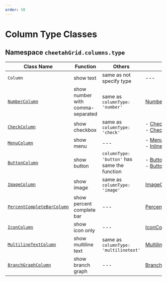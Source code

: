 ```yaml
---
order: 50
---
```


# Column Type Classes

## Namespace `cheetahGrid.columns.type`

| Class Name | Function | Others | Related Links |
|----------|-----|---|---|
| `Column` | show text | same as not specify type | --- |
| [`NumberColumn`](./NumberColumn.md) | show number with comma-separated | same as `columnType: 'number'` | [NumberColumn](./NumberColumn.md) |
| [`CheckColumn`](./CheckColumn.md) | show checkbox | same as `columnType: 'check'` | - [CheckColumn](./CheckColumn.md)<br>- [CheckEditor](../column_actions/CheckEditor.md) |
| [`MenuColumn`](./MenuColumn.md) | show menu | --- | - [MenuColumn](./MenuColumn.md)<br>- [InlineMenuEditor](../column_actions/InlineMenuEditor.md) |
| [`ButtonColumn`](./ButtonColumn.md) | show button | `columnType: 'button'` has same the function | - [ButtonColumn](./ButtonColumn.md)<br>- [ButtonAction](../column_actions/ButtonAction.md) |
| [`ImageColumn`](./ImageColumn.md) | show image | same as `columnType: 'image'` | [ImageColumn](./ImageColumn.md) |
| [`PercentCompleteBarColumn`](./PercentCompleteBarColumn.md) | show percent complete bar | --- | [PercentCompleteBarColumn](./PercentCompleteBarColumn.md) |
| [`IconColumn`](./IconColumn.md) | show icon only | --- | [IconColumn](./IconColumn.md) |
| [`MultilineTextColumn`](./MultilineTextColumn.md) | show multiline text | same as `columnType: 'multilinetext'`  | [MultilineTextColumn](./MultilineTextColumn.md) |
| [`BranchGraphColumn`](./BranchGraphColumn.md) | show branch graph | --- | [BranchGraphColumn](./BranchGraphColumn.md) |
